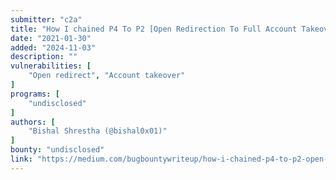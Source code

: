 ```yaml
---
submitter: "c2a"
title: "How I chained P4 To P2 [Open Redirection To Full Account Takeover]"
date: "2021-01-30"
added: "2024-11-03"
description: ""
vulnerabilities: [
    "Open redirect", "Account takeover"
]
programs: [
    "undisclosed"
]
authors: [
    "Bishal Shrestha (@bishal0x01)"
]
bounty: "undisclosed"
link: "https://medium.com/bugbountywriteup/how-i-chained-p4-to-p2-open-redirection-to-full-account-takeover-a28b09a94bf7"
---
```




